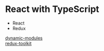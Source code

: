 # React with TypeScript
* React
* Redux

[dynamic-modules](https://github.com/fedorovsky/react-typescript-cra/tree/dynamic-modules)  
[redux-toolkit](https://github.com/fedorovsky/react-typescript-cra/tree/redux-toolkit)
